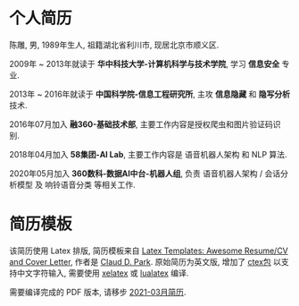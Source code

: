 <h1>个人简历</h1>

陈雕, 男, 1989年生人, 祖籍湖北省利川市, 现居北京市顺义区.


2009年 ~ 2013年就读于 **华中科技大学-计算机科学与技术学院**, 学习 **信息安全** 专业.

2013年 ~ 2016年就读于 **中国科学院-信息工程研究所**, 主攻 **信息隐藏** 和 **隐写分析** 技术.

2016年07月加入 **融360-基础技术部**, 主要工作内容是授权爬虫和图片验证码识别.

2018年04月加入 **58集团-AI Lab**, 主要工作内容是 语音机器人架构 和 NLP 算法.

2020年05月加入 **360数科-数据AI中台-机器人组**, 负责 语音机器人架构 / 会话分析模型 及 响铃语音分类 等相关工作.


# 简历模板

该简历使用 Latex 排版, 简历模板来自 [Latex Templates: Awesome Resume/CV and Cover Letter](https://www.latextemplates.com/template/awesome-resume-cv), 作者是 [Claud D. Park](https://github.com/posquit0/Awesome-CV). 原始简历为英文版, 增加了 [ctex包](https://ctan.org/pkg/ctex) 以支持中文字符输入, 需要使用 [xelatex](https://fr.overleaf.com/learn/latex/XeLaTeX) 或 [lualatex](https://ctan.org/pkg/lualatex-doc) 编译.

需要编译完成的 PDF 版本, 请移步 [2021-03月简历](https://github.com/loveychen/resume-latex/releases/tag/20210302).
